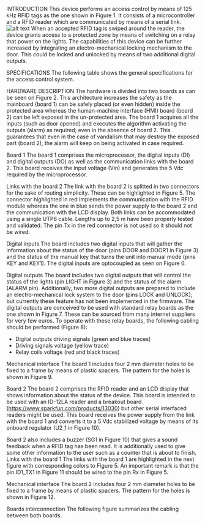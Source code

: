 INTRODUCTION
This device performs an access control by means of 125 kHz RFID tags as the one shown in Figure 1. It consists of a microcontroller and a RFID reader which are communicated by means of a serial link.
![alt text](https://github.com/mizamae/SafeAccess.git/media/RFID_tag.jpg)
When an accepted RFID tag is swiped around the reader, the device grants access to a protected zone by means of switching on a relay that power on the lights. The capabilities of this device can be further increased by integrating an electro-mechanical locking mechanism to the door. This could be locked and unlocked by means of two additional digital outputs.

SPECIFICATIONS
The following table shows the general specifications for the access control system.

HARDWARE DESCRIPTION
The hardware is divided into two boards as can be seen on Figure 2. This architecture increases the safety as the mainboard (board 1) can be safely placed (or even hidden) inside the protected area whereas the human-machine interface (HMI) board (board 2) can be left exposed in the un-protected area.
The board 1 acquires all the inputs (such as door opened) and executes the algorithm activating the outputs (alarm) as required; even in the absence of board 2. This guarantees that even in the case of vandalism that may destroy the exposed part (board 2), the alarm will keep on being activated in case required.

Board 1
The board 1 comprises the microprocessor, the digital inputs (DI) and digital outputs (DO) as well as the communication links with the board 2. This board receives the input voltage (Vin) and generates the 5 Vdc required by the microprocessor.

Links with the board 2
The link with the board 2 is splitted in two connectors for the sake of routing simplicity. These can be highlighted in Figure 5. The connector highlighted in red implements the communication with the RFID module whereas the one in blue sends the power supply to the board 2 and the communication with the LCD display.
Both links can be accommodated using a single UTP8 cable. Lengths up to 2,5 m have been properly tested and validated.
The pin Tx in the red connector is not used so it should not be wired.

Digital inputs
The board includes two digital inputs that will gather the information about the status of the door (pins DOOR and DOOR1 in Figure 3) and the status of the manual key that turns the unit into manual mode (pins KEY and KEY1). The digital inputs are optocoupled as seen on Figure 6.

Digital outputs
The board includes two digital outputs that will control the status of the lights (pin LIGHT in Figure 3) and the status of the alarm (ALARM pin). Additionally, two more digital outputs are prepared to include an electro-mechanical lock system to the door (pins LOCK and UNLOCK); but currently these feature has not been implemented in the firmware.
The digital outputs are conceived to be used with standard relay boards as the one shown in Figure 7. These can be sourced from many internet suppliers for very few euros.
To operate with these relay boards, the following cabling should be performed (Figure 8):
-	Digital outputs driving signals (green and blue traces)
-	Driving signals voltage (yellow trace)
-	Relay coils voltage (red and black traces)

Mechanical interface
The board 1 includes four 2 mm diameter holes to be fixed to a frame by means of plastic spacers. The pattern for the holes is shown in Figure 9.

Board 2
The board 2 comprises the RFID reader and an LCD display that shows information about the status of the device. This board is intended to be used with an ID-12LA reader and a breakout board   (https://www.sparkfun.com/products/13030) but other serial interfaced readers might be used.
This board receives the power supply from the link with the board 1 and converts it to a 5 Vdc stabilized voltage by means of its onboard regulator (U2_1 in Figure 10).

Board 2 also includes a buzzer (SG1 in Figure 10) that gives a sound feedback when a RFID tag has been read. It is additionally used to give some other information to the user such as a counter that is about to finish.
Links with the board 1
The links with the board 1 are highlighted in the next figure with corresponding colors to Figure 5. An important remark is that the pin ID1_TX1 in Figure 11 should be wired to the pin Rx in Figure 5.

Mechanical interface
The board 2 includes four 2 mm diameter holes to be fixed to a frame by means of plastic spacers. The pattern for the holes is shown in Figure 12.

Boards interconnection
The following figure summarizes the cabling between both boards.


